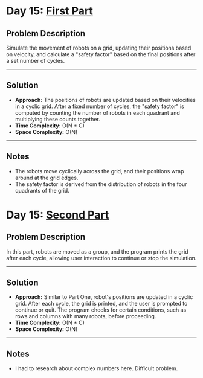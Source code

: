 # Day 15: [First Part](https://adventofcode.com/2024/day/15)

## Problem Description
Simulate the movement of robots on a grid, updating their positions based on velocity, and calculate a "safety factor" based on the final positions after a set number of cycles.

---

## Solution

- **Approach:** The positions of robots are updated based on their velocities in a cyclic grid. After a fixed number of cycles, the "safety factor" is computed by counting the number of robots in each quadrant and multiplying these counts together.  
- **Time Complexity:** O(N * C)  
- **Space Complexity:** O(N)

---

## Notes
- The robots move cyclically across the grid, and their positions wrap around at the grid edges.
- The safety factor is derived from the distribution of robots in the four quadrants of the grid.

# Day 15: [Second Part](https://adventofcode.com/2024/day/15)

## Problem Description
In this part, robots are moved as a group, and the program prints the grid after each cycle, allowing user interaction to continue or stop the simulation.

---

## Solution

- **Approach:** Similar to Part One, robot's positions are updated in a cyclic grid. After each cycle, the grid is printed, and the user is prompted to continue or quit. The program checks for certain conditions, such as rows and columns with many robots, before proceeding.  
- **Time Complexity:** O(N * C)  
- **Space Complexity:** O(N)

---

## Notes
- I had to research about complex numbers here. Difficult problem.

